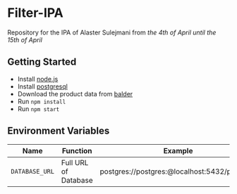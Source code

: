 # Filter-IPA
Repository for the IPA of Alaster Sulejmani from *the 4th of April until the 15th of April*

## Getting Started
- Install [node.js](https://nodejs.org/en/)
- Install [postgresql](http://www.postgresql.org/download/)
- Download the product data from [balder](https://balder.pthor.ch/media/exports/csv/product-feed-full.csv)
- Run `npm install`
- Run `npm start`

## Environment Variables

|Name|Function|Example|
|---|---|---|
|`DATABASE_URL`| Full URL of Database | postgres://postgres:@localhost:5432/products |
